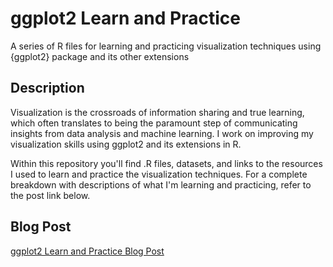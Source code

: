 # ggplot2 Learn and Practice

A series of R files for learning and practicing visualization techniques using {ggplot2} package and its other extensions

## Description

Visualization is the crossroads of information sharing and true learning, which often translates to being the paramount step of communicating insights from data analysis and machine learning. I work on improving my visualization skills using ggplot2 and its extensions in R.

Within this repository you'll find .R files, datasets, and links to the resources I used to learn and practice the visualization techniques. For a complete breakdown with descriptions of what I'm learning and practicing, refer to the post link below.

## Blog Post
[ggplot2 Learn and Practice Blog Post](https://adam-bushman.com/project_posts/proj_ggplot2-learn-and-practice.html)
